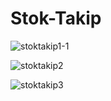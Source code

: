# Stok-Takip



![stoktakip1-1](https://github.com/user-attachments/assets/9dd3aee1-94a8-4cd8-b274-edea75df98c0)


![stoktakip2](https://github.com/user-attachments/assets/508b4d79-1103-4245-80c8-62506b1d2d41)


![stoktakip3](https://github.com/user-attachments/assets/43749132-1e86-4ad0-ba95-d68bcb9e4c56)
